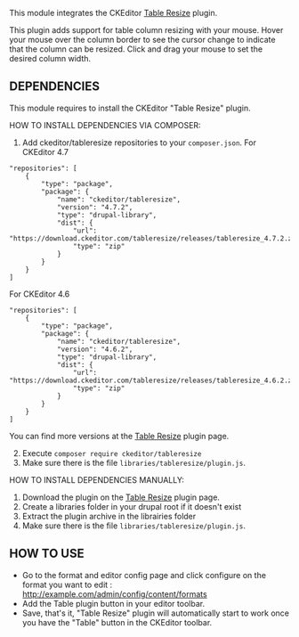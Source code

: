 This module integrates the CKEditor [Table Resize](https://ckeditor.com/addon/tableresize) plugin.

This plugin adds support for table column resizing with your mouse.
Hover your mouse over the column border to see the cursor change to indicate 
that the column can be resized. Click and drag your mouse to set the desired 
column width.

DEPENDENCIES
-------------
This module requires to install the CKEditor "Table Resize" plugin.

HOW TO INSTALL DEPENDENCIES VIA COMPOSER:

1. Add ckeditor/tableresize repositories to your `composer.json`.
For CKEditor 4.7

```
"repositories": [
    {
        "type": "package",
        "package": {
            "name": "ckeditor/tableresize",
            "version": "4.7.2",
            "type": "drupal-library",
            "dist": {
                "url": "https://download.ckeditor.com/tableresize/releases/tableresize_4.7.2.zip",
                "type": "zip"
            }
        }
    }
]
```

For CKEditor 4.6

```
"repositories": [
    {
        "type": "package",
        "package": {
            "name": "ckeditor/tableresize",
            "version": "4.6.2",
            "type": "drupal-library",
            "dist": {
                "url": "https://download.ckeditor.com/tableresize/releases/tableresize_4.6.2.zip",
                "type": "zip"
            }
        }
    }
]
```
You can find more versions at the [Table Resize](https://ckeditor.com/addon/tableresize) plugin page.


2. Execute `composer require ckeditor/tableresize`
3. Make sure there is the file `libraries/tableresize/plugin.js`.

HOW TO INSTALL DEPENDENCIES MANUALLY:
1. Download the plugin on the [Table Resize](https://ckeditor.com/addon/tableresize) plugin page.
2. Create a libraries folder in your drupal root if it doesn't exist
3. Extract the plugin archive in the librairies folder
4. Make sure there is the file `libraries/tableresize/plugin.js`.

HOW TO USE
-----------
- Go to the format and editor config page and click configure on the format you want to edit : http://example.com/admin/config/content/formats
- Add the Table plugin button in your editor toolbar.
- Save, that's it, "Table Resize" plugin will automatically start to work once you have the "Table" button in the CKEditor toolbar.
